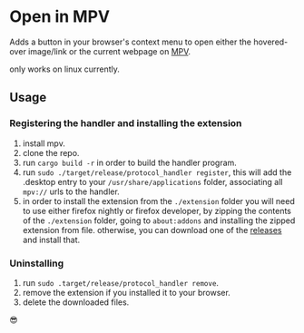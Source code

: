 # Open in MPV

Adds a button in your browser's context menu to open either the hovered-over image/link or the current webpage on [MPV](https://mpv.io/).

only works on linux currently.

## Usage

### Registering the handler and installing the extension
1. install mpv.
2. clone the repo.
3. run `cargo build -r` in order to build the handler program.
4. run `sudo ./target/release/protocol_handler register`, this will add the .desktop entry to your `/usr/share/applications` folder, associating all `mpv://` urls to the handler.
5. in order to install the extension from the `./extension` folder you will need to use either firefox nightly or firefox developer, by zipping the contents of the `./extension` folder, going to `about:addons` and installing the zipped extension from file. otherwise, you can download one of the [releases](https://github.com/Juliapixel/open_in_mpv/releases) and install that.

### Uninstalling
1. run `sudo .target/release/protocol_handler remove`.
2. remove the extension if you installed it to your browser.
3. delete the downloaded files.

😎

